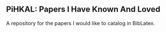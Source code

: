 ## PiHKAL: Papers I Have Known And Loved

A repository for the papers I would like to catalog in BibLatex.
